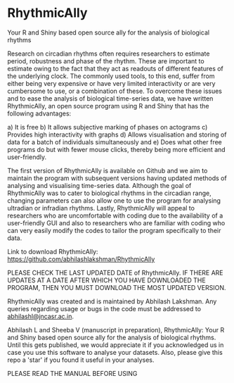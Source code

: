 # RhythmicAlly
Your R and Shiny based open source ally for the analysis of biological rhythms


Research on circadian rhythms often requires researchers to estimate period, robustness and phase of the rhythm.  These are important to estimate owing to the fact that they act as readouts of different features of the underlying clock.  The commonly used tools, to this end, suffer from either being very expensive or have very limited interactivity or are very cumbersome to use, or a combination of these.  To overcome these issues and to ease the analysis of biological time-series data, we have written RhythmicAlly, an open source program using R and Shiny that has the following advantages:

a)	It is free
b)	It allows subjective marking of phases on actograms
c)	Provides high interactivity with graphs
d)	Allows visualisation and storing of data for a batch of individuals simultaneously and
e)	Does what other free programs do but with fewer mouse clicks, thereby being more efficient and user-friendly.

The first version of RhythmicAlly is available on Github and we aim to maintain the program with subsequent versions having updated methods of analysing and visualising time-series data.  Although the goal of RhythmicAlly was to cater to biological rhythms in the circadian range, changing parameters can also allow one to use the program for analysing ultradian or infradian rhythms.  Lastly, RhythmicAlly will appeal to researchers who are uncomfortable with coding due to the availability of a user-friendly GUI and also to researchers who are familiar with coding who can very easily modify the codes to tailor the program specifically to their data.

Link to download RhythmicAlly:  https://github.com/abhilashlakshman/RhythmicAlly

PLEASE CHECK THE LAST UPDATED DATE of RhythmicAlly.  IF THERE ARE UPDATES AT A DATE AFTER WHICH YOU HAVE DOWNLOADED THE PROGRAM, THEN YOU MUST DOWNLOAD THE MOST UPDATED VERSION.

RhythmicAlly was created and is maintained by Abhilash Lakshman.  Any queries regarding usage or bugs in the code must be addressed to abhilashl@jncasr.ac.in.

Abhilash L and Sheeba V (manuscript in preparation), RhythmicAlly: Your R and Shiny based open source ally for the analysis of biological rhythms.
Until this gets published, we would appreciate it if you acknowledged us in case you use this software to analyse your datasets. Also, please give this repo a 'star' if you found it useful in your analyses.

PLEASE READ THE MANUAL BEFORE USING
